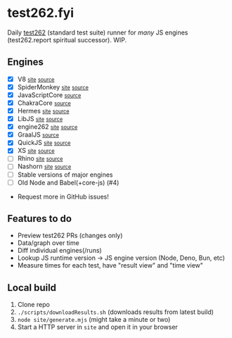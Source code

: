 # test262.fyi
Daily [test262](https://github.com/tc39/test262) (standard test suite) runner for *many* JS engines (test262.report spiritual successor). WIP.

## Engines
- [X] V8 <small>[site](https://v8.dev)</small> <small>[source](https://chromium.googlesource.com/v8/v8.git)</small>
- [X] SpiderMonkey <small>[site](https://spidermonkey.dev)</small> <small>[source](https://hg.mozilla.org/mozilla-central/file/tip/js)</small>
- [X] JavaScriptCore <small>[source](https://github.com/WebKit/WebKit/tree/main/Source/JavaScriptCore)</small>
- [X] ChakraCore <small>[source](https://github.com/chakra-core/ChakraCore)</small>
- [X] Hermes <small>[site](https://hermesengine.dev)</small> <small>[source](https://github.com/facebook/hermes)</small>
- [X] LibJS <small>[site](https://libjs.dev)</small> <small>[source](https://github.com/SerenityOS/serenity/tree/master/Userland/Libraries/LibJS)</small>
- [X] engine262 <small>[site](https://engine262.js.org)</small> <small>[source](https://github.com/engine262/engine262)</small>
- [X] GraalJS <small>[source](https://github.com/oracle/graaljs)</small>
- [X] QuickJS <small>[site](https://bellard.org/quickjs/)</small> <small>[source](https://github.com/facebook/hermes)</small>
- [X] XS <small>[site](https://www.moddable.com/)</small> <small>[source](https://github.com/Moddable-OpenSource/moddable)</small>
- [ ] Rhino <small>[site](https://mozilla.github.io/rhino/)</small> <small>[source](https://github.com/mozilla/rhino)</small>
- [ ] Nashorn <small>[site](https://openjdk.org/projects/nashorn/)</small> <small>[source](https://github.com/openjdk/nashorn)</small>
- [ ] Stable versions of major engines
- [ ] Old Node and Babel(+core-js) (#4)
- Request more in GitHub issues!

## Features to do
- Preview test262 PRs (changes only)
- Data/graph over time
- Diff individual engines(/runs)
- Lookup JS runtime version -> JS engine version (Node, Deno, Bun, etc)
- Measure times for each test, have "result view" and "time view"

## Local build
1. Clone repo
2. `./scripts/downloadResults.sh` (downloads results from latest build)
3. `node site/generate.mjs` (might take a minute or two)
4. Start a HTTP server in `site` and open it in your browser
